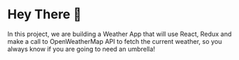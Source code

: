 # Hey There :wave:

In this project, we are building a Weather App that will use React, Redux and make a call to OpenWeatherMap API to fetch the current weather, so you always know if you are going to need an umbrella!
